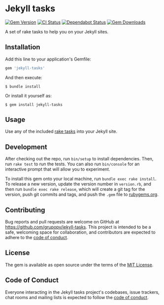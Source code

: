 # Jekyll tasks

[![Gem Version](https://badge.fury.io/rb/jekyll-tasks.svg)](https://rubygems.org/gems/jekyll-tasks)
[![CI Status](https://travis-ci.org/grupopv/jekyll-tasks.svg?branch=master)](https://travis-ci.org/grupopv/jekyll-tasks)
[![Dependabot Status](https://api.dependabot.com/badges/status?host=github&repo=grupopv/jekyll-tasks)](https://github.com/grupopv/jekyll-tasks/pulls?utf8=✓&q=is%3Apr+author%3Aapp%2Fdependabot-preview)
[![Gem Downloads](https://ruby-gem-downloads-badge.herokuapp.com/jekyll-tasks?type=total&total_label=)](https://rubygems.org/gems/jekyll-tasks)

A set of rake tasks to help you on your Jekyll sites.

## Installation

Add this line to your application's Gemfile:

```ruby
gem 'jekyll-tasks'
```

And then execute:

    $ bundle install

Or install it yourself as:

    $ gem install jekyll-tasks

## Usage

Use any of the included [rake tasks](https://github.com/grupopv/jekyll-tasks/tree/master/lib/jekyll/tasks/) into your Jekyll site.

## Development

After checking out the repo, run `bin/setup` to install dependencies. Then, run `rake test` to run the tests. You can also run `bin/console` for an interactive prompt that will allow you to experiment.

To install this gem onto your local machine, run `bundle exec rake install`. To release a new version, update the version number in `version.rb`, and then run `bundle exec rake release`, which will create a git tag for the version, push git commits and tags, and push the `.gem` file to [rubygems.org](https://rubygems.org).

## Contributing

Bug reports and pull requests are welcome on GitHub at https://github.com/grupopv/jekyll-tasks. This project is intended to be a safe, welcoming space for collaboration, and contributors are expected to adhere to the [code of conduct](https://github.com/grupopv/jekyll-tasks/blob/master/CODE_OF_CONDUCT.md).


## License

The gem is available as open source under the terms of the [MIT License](https://opensource.org/licenses/MIT).

## Code of Conduct

Everyone interacting in the Jekyll tasks project's codebases, issue trackers, chat rooms and mailing lists is expected to follow the [code of conduct](https://github.com/grupopv/jekyll-tasks/blob/master/CODE_OF_CONDUCT.md).
